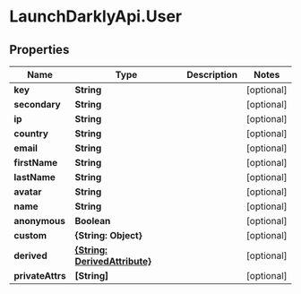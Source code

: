 # LaunchDarklyApi.User

## Properties

Name | Type | Description | Notes
------------ | ------------- | ------------- | -------------
**key** | **String** |  | [optional] 
**secondary** | **String** |  | [optional] 
**ip** | **String** |  | [optional] 
**country** | **String** |  | [optional] 
**email** | **String** |  | [optional] 
**firstName** | **String** |  | [optional] 
**lastName** | **String** |  | [optional] 
**avatar** | **String** |  | [optional] 
**name** | **String** |  | [optional] 
**anonymous** | **Boolean** |  | [optional] 
**custom** | **{String: Object}** |  | [optional] 
**derived** | [**{String: DerivedAttribute}**](DerivedAttribute.md) |  | [optional] 
**privateAttrs** | **[String]** |  | [optional] 


